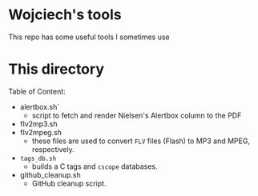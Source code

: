 # Wojciech's tools

This repo has some useful tools I sometimes use

# This directory

Table of Content:
- alertbox.sh`
  - script to fetch and render Nielsen's Alertbox column to the PDF
- flv2mp3.sh
- flv2mpeg.sh
  - these files are used to convert `FLV` files (Flash) to MP3 and MPEG,
    respectively.
- `tags_db.sh`
  - builds a C tags and `cscope` databases.
- github_cleanup.sh
  - GitHub cleanup script.

